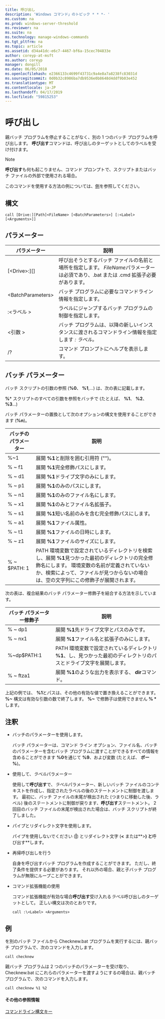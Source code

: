 ```yaml
---
title: 呼び出し
description: 'Windows コマンド」のトピック * * *- '
ms.custom: na
ms.prod: windows-server-threshold
ms.reviewer: na
ms.suite: na
ms.technology: manage-windows-commands
ms.tgt_pltfrm: na
ms.topic: article
ms.assetid: d34a41dc-e6c7-4467-bf6a-15cec704833e
author: coreyp-at-msft
ms.author: coreyp
manager: dongill
ms.date: 06/05/2018
ms.openlocfilehash: e2366133c4699f43731c9a4e8a7a8238fc83031d
ms.sourcegitcommit: 0d0b32c8986ba7db9536e0b8648d4ddf9b03e452
ms.translationtype: MT
ms.contentlocale: ja-JP
ms.lasthandoff: 04/17/2019
ms.locfileid: "59815253"
---
```

# <a name="call"></a>呼び出し



親バッチ プログラムを停止することがなく、別の 1 つのバッチ プログラムを呼び出します。 **呼び出す**コマンドは、呼び出しのターゲットとしてのラベルを受け付けます。

> [!NOTE]
> **呼び出す**も何も起こりません、コマンド プロンプトで、スクリプトまたはバッチ ファイルの外部で使用される場合。

このコマンドを使用する方法の例については、[例](#BKMK_examples)を参照してください。

## <a name="syntax"></a>構文

```
call [Drive:][Path]<FileName> [<BatchParameters>] [:<Label> [<Arguments>]]
```

## <a name="parameters"></a>パラメーター

|パラメーター|説明|
|---------|-----------|
|[\<Drive>:][<Path>]<FileName>|呼び出そうとするバッチ ファイルの名前と場所を指定します。 *FileName*パラメーターは必須であり、.bat または .cmd 拡張子必要があります。|
|\<BatchParameters>|バッチ プログラムに必要なコマンドライン情報を指定します。|
|:\<ラベル >|ラベルにジャンプするバッチ プログラムの制御を指定します。|
|\<引数 >|バッチ プログラムは、以降の新しいインスタンスに渡されるコマンドライン情報を指定します *: ラベル。*|
|/?|コマンド プロンプトにヘルプを表示します。|

## <a name="batch-parameters"></a>バッチ パラメーター

バッチ スクリプトの引数の参照 (**%0**、 **%1**,...) は、次の表に記載します。

**%*** スクリプトのすべての引数を参照をバッチで (たとえば、 **%1**、 **%2**、 **%3**...)

バッチ パラメーターの置換として次のオプションの構文を使用することができます (**%n**)。

|バッチのパラメーター|説明|
|---------------|-----------|
|%~1|展開 **%1**と削除を囲む引用符 ("")。|
|% ~ f1|展開 **%1**完全修飾パスにします。|
|% ~ d1|展開 **%1**ドライブ文字のみにします。|
|% ~ p1|展開 **%1**のみのパスにします。|
|% ~ n1|展開 **%1**のみのファイル名にします。|
|% ~ x1|展開 **%1**のみとファイル名拡張子。|
|% ~ s1|展開 **%1**短い名前のみを含む完全修飾パスにします。|
|% ~ a1|展開 **%1**ファイル属性。|
|% ~ t1|展開 **%1**ファイルの日時にします。|
|% ~ z1|展開 **%1**ファイルのサイズにします。|
|% ~ $PATH: 1|PATH 環境変数で設定されているディレクトリを検索し、展開 **%1**見つかった最初のディレクトリの完全修飾名にします。 環境変数の名前が定義されていないか、検索によって、ファイルが見つからないの場合は、空の文字列にこの修飾子が展開されます。|

次の表は、複合結果のバッチ パラメーター修飾子を結合する方法を示しています。

|バッチ パラメーター修飾子|説明|
|-----------------------------|-----------|
|% ~ dp1|展開 **%1**先ドライブ文字とパスのみです。|
|% ~ nx1|展開 **%1**ファイル名と拡張子のみにします。|
|%~dp$PATH:1|PATH 環境変数で設定されているディレクトリ **%1**、し、見つかった最初のディレクトリのパスとドライブ文字を展開します。|
|% ~ ftza1|展開 **%1**のような出力を表示する、 **dir**コマンド。|

上記の例では、 **%1**とパスは、その他の有効な値で置き換えることができます。 **%~** 構文は有効な引数の数で終了します。 **%~** で修飾子は使用できません **% \*** します。

## <a name="remarks"></a>注釈

-   バッチのパラメーターを使用します。

    バッチ パラメーターは、コマンド ライン オプション、ファイル名、バッチのパラメーターを含むバッチ プログラムに渡すことができるすべての情報を含めることができます **%0**を通じて **%9**、および変数 (たとえば、 **ボー %**)。
-   使用して、*ラベル*パラメーター

    使用して**呼び出す**で、*ラベル*パラメーター、新しいバッチ ファイルのコンテキストを作成し、指定されたラベルの後のステートメントに制御を渡します。 最初に、バッチ ファイルの末尾が検出された (つまりに移動した後、ラベル) 後のステートメントに制御が戻ります、**呼び出す**ステートメント。 2 回目のバッチ ファイルの末尾が検出された場合は、バッチ スクリプトが終了しました。
-   パイプとリダイレクト文字を使用します。

    パイプを使用しないでください (**|**) とリダイレクト文字 (**<** または**>**) と**呼び出す**します。
-   再帰呼び出しを行う

    自身を呼び出すバッチ プログラムを作成することができます。 ただし、終了条件を提供する必要があります。 それ以外の場合、親と子バッチ プログラムが無限にループことができます。
-   コマンド拡張機能の使用

    コマンド拡張機能が有効な場合**呼び出す**受け入れる*ラベル*呼び出しのターゲットとして。 正しい構文は次のとおりです。

    `call :\<Label> <Arguments>`

## <a name="BKMK_examples"></a>例

を別のバッチ ファイルから Checknew.bat プログラムを実行するには、親バッチ プログラムで、次のコマンドを入力します。
```
call checknew
```
親バッチ プログラムは 2 つのバッチのパラメーターを受け取り、Checknew.bat にこれらのパラメーターを渡すようにするの場合は、親バッチ プログラムで、次のコマンドを入力します。
```
call checknew %1 %2
```

#### <a name="additional-references"></a>その他の参照情報

[コマンドライン構文キー](command-line-syntax-key.md)